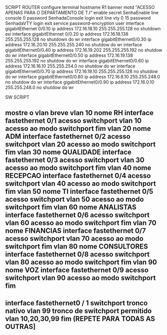 SCRIPT ROUTER
configure terminal
hostname R1
banner motd "ACESSO APENAS PARA O DEPARTAMENTO DE T.I"
enable secret SenhaEnable
line console 0
password SenhadaConsole
login
exit
line vty 0 15
password SenhadaVTY
login
exit
service password-encryption
user
interface gigabitEthernet 0/0.10 
ip address 172.16.18.10 255.255.255.128
no shutdown
exi
interface gigabitEthernet 0/0.20
ip address 172.16.18.138 255.255.255.128
no shutdown
do wr 
interface gigabitEthernet0/0.30 
ip address 172.16.20.10 255.255.255.240
no shutdow
do wr
interface gigabitEthernet0/0.40 
ip address 172.16.19.202 255.255.255.192
no shutdow
do wr
interface gigabitEthernet0/0.50
ip address 172.16.19.138 255.255.255.192
no shutdow
do wr
interface gigabitEthernet0/0.60 
ip address 172.16.16.10 255.255.254.0
no shutdow
do wr
interface gigabitEthernet0/0.70
ip address 172.16.19.10 255.255.255.128
no shutdow
do wr
interface gigabitEthernet0/0.80
ip address 172.16.8.10 255.255.248.0
no shutdow
do wr
interface gigabitEthernet0/0.90 
ip address 172.16.0.10 255.255.248.0
no shutdow
do wr






SW SCRIPT

mostre o vlan breve
vlan 10
nome RH
interface fastethernet 0/1
acesso switchport vlan 10
acesso ao modo switchport
fim
vlan 20
nome ADM
interface fastethernet 0/2
acesso switchport vlan 20
acesso ao modo switchport
fim
vlan 30
nome QUALIDADE
interface fastethernet 0/3
acesso switchport vlan 30
acesso ao modo switchport
fim
vlan 40
nome RECEPCAO
interface fastethernet 0/4
acesso switchport vlan 40
acesso ao modo switchport
fim
vlan 50
nome TI
interface fastethernet 0/5
acesso switchport vlan 50
acesso ao modo switchport
fim
vlan 60
nome ANALISTAS
interface fastethernet 0/6
acesso switchport vlan 60
acesso ao modo switchport
fim
vlan 70
nome FINANCIAS
interface fastethernet 0/7
acesso switchport vlan 70
acesso ao modo switchport
fim
vlan 80
nome CONSULTORES
interface fastethernet 0/8
acesso switchport vlan 80
acesso ao modo switchport
fim
vlan 90
nome VOZ
interface fastethernet 0/9
acesso switchport vlan 90
acesso ao modo switchport
fim
-----------------------------------
interface fastethernet0 / 1
switchport tronco nativo vlan 99
tronco de switchport permitido vlan 10,20,30,99
fim
(REPETE PARA TODAS AS OUTRAS]
-----------------------------------

